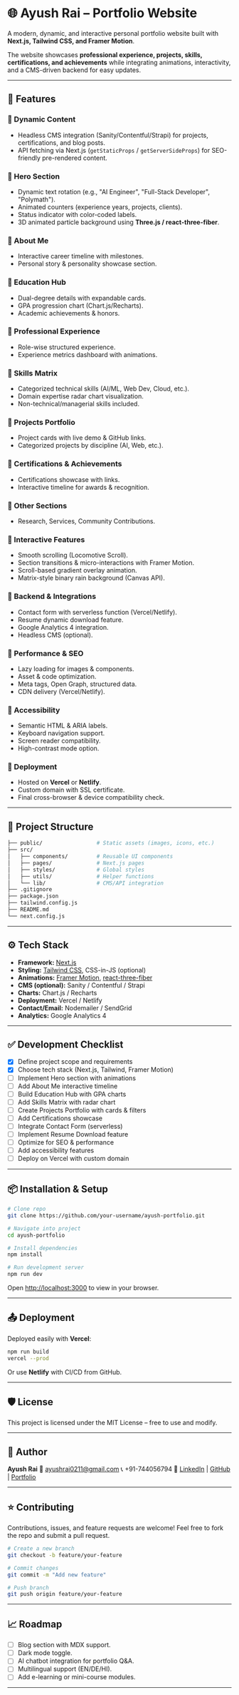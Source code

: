# 🌐 Ayush Rai – Portfolio Website

A modern, dynamic, and interactive personal portfolio website built with **Next.js, Tailwind CSS, and Framer Motion**.

The website showcases **professional experience, projects, skills, certifications, and achievements** while integrating animations, interactivity, and a CMS-driven backend for easy updates.

---

## 🚀 Features

### 🔹 Dynamic Content

- Headless CMS integration (Sanity/Contentful/Strapi) for projects, certifications, and blog posts.
- API fetching via Next.js (`getStaticProps` / `getServerSideProps`) for SEO-friendly pre-rendered content.

### 🔹 Hero Section

- Dynamic text rotation (e.g., "AI Engineer", "Full-Stack Developer", "Polymath").
- Animated counters (experience years, projects, clients).
- Status indicator with color-coded labels.
- 3D animated particle background using **Three.js / react-three-fiber**.

### 🔹 About Me

- Interactive career timeline with milestones.
- Personal story & personality showcase section.

### 🔹 Education Hub

- Dual-degree details with expandable cards.
- GPA progression chart (Chart.js/Recharts).
- Academic achievements & honors.

### 🔹 Professional Experience

- Role-wise structured experience.
- Experience metrics dashboard with animations.

### 🔹 Skills Matrix

- Categorized technical skills (AI/ML, Web Dev, Cloud, etc.).
- Domain expertise radar chart visualization.
- Non-technical/managerial skills included.

### 🔹 Projects Portfolio

- Project cards with live demo & GitHub links.
- Categorized projects by discipline (AI, Web, etc.).

### 🔹 Certifications & Achievements

- Certifications showcase with links.
- Interactive timeline for awards & recognition.

### 🔹 Other Sections

- Research, Services, Community Contributions.

### 🔹 Interactive Features

- Smooth scrolling (Locomotive Scroll).
- Section transitions & micro-interactions with Framer Motion.
- Scroll-based gradient overlay animation.
- Matrix-style binary rain background (Canvas API).

### 🔹 Backend & Integrations

- Contact form with serverless function (Vercel/Netlify).
- Resume dynamic download feature.
- Google Analytics 4 integration.
- Headless CMS (optional).

### 🔹 Performance & SEO

- Lazy loading for images & components.
- Asset & code optimization.
- Meta tags, Open Graph, structured data.
- CDN delivery (Vercel/Netlify).

### 🔹 Accessibility

- Semantic HTML & ARIA labels.
- Keyboard navigation support.
- Screen reader compatibility.
- High-contrast mode option.

### 🔹 Deployment

- Hosted on **Vercel** or **Netlify**.
- Custom domain with SSL certificate.
- Final cross-browser & device compatibility check.

---

## 📂 Project Structure

```bash
├── public/                 # Static assets (images, icons, etc.)
├── src/
│   ├── components/         # Reusable UI components
│   ├── pages/              # Next.js pages
│   ├── styles/             # Global styles
│   ├── utils/              # Helper functions
│   └── lib/                # CMS/API integration
├── .gitignore
├── package.json
├── tailwind.config.js
├── README.md
└── next.config.js
```

---

## ⚙️ Tech Stack

- **Framework:** [Next.js](https://nextjs.org/)
- **Styling:** [Tailwind CSS](https://tailwindcss.com/), CSS-in-JS (optional)
- **Animations:** [Framer Motion](https://www.framer.com/motion/), [react-three-fiber](https://docs.pmnd.rs/react-three-fiber/getting-started/introduction)
- **CMS (optional):** Sanity / Contentful / Strapi
- **Charts:** Chart.js / Recharts
- **Deployment:** Vercel / Netlify
- **Contact/Email:** Nodemailer / SendGrid
- **Analytics:** Google Analytics 4

---

## ✅ Development Checklist

- [x] Define project scope and requirements
- [x] Choose tech stack (Next.js, Tailwind, Framer Motion)
- [ ] Implement Hero section with animations
- [ ] Add About Me interactive timeline
- [ ] Build Education Hub with GPA charts
- [ ] Add Skills Matrix with radar chart
- [ ] Create Projects Portfolio with cards & filters
- [ ] Add Certifications showcase
- [ ] Integrate Contact Form (serverless)
- [ ] Implement Resume Download feature
- [ ] Optimize for SEO & performance
- [ ] Add accessibility features
- [ ] Deploy on Vercel with custom domain

---

## 📦 Installation & Setup

```bash
# Clone repo
git clone https://github.com/your-username/ayush-portfolio.git

# Navigate into project
cd ayush-portfolio

# Install dependencies
npm install

# Run development server
npm run dev
```

Open [http://localhost:3000](http://localhost:3000) to view in your browser.

---

## 📤 Deployment

Deployed easily with **Vercel**:

```bash
npm run build
vercel --prod
```

Or use **Netlify** with CI/CD from GitHub.

---

## 🛡️ License

This project is licensed under the MIT License – free to use and modify.

---

## 👤 Author

**Ayush Rai**
📧 [ayushrai0211@gmail.com](mailto:ayushrai0211@gmail.com)
📞 +91-744056794
🔗 [LinkedIn](https://www.linkedin.com/) | [GitHub](https://github.com/) | [Portfolio](#)

---

## ⭐ Contributing

Contributions, issues, and feature requests are welcome!
Feel free to fork the repo and submit a pull request.

```bash
# Create a new branch
git checkout -b feature/your-feature

# Commit changes
git commit -m "Add new feature"

# Push branch
git push origin feature/your-feature
```

---

## 📈 Roadmap

- [ ] Blog section with MDX support.
- [ ] Dark mode toggle.
- [ ] AI chatbot integration for portfolio Q\&A.
- [ ] Multilingual support (EN/DE/HI).
- [ ] Add e-learning or mini-course modules.

---